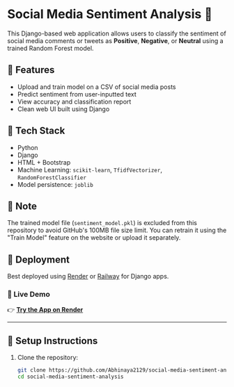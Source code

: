 # Social Media Sentiment Analysis 💬

This Django-based web application allows users to classify the sentiment of social media comments or tweets as **Positive**, **Negative**, or **Neutral** using a trained Random Forest model.

## 🔧 Features

- Upload and train model on a CSV of social media posts
- Predict sentiment from user-inputted text
- View accuracy and classification report
- Clean web UI built using Django

## 🧠 Tech Stack

- Python
- Django
- HTML + Bootstrap
- Machine Learning: `scikit-learn`, `TfidfVectorizer`, `RandomForestClassifier`
- Model persistence: `joblib`

## 🚫 Note
The trained model file (`sentiment_model.pkl`) is excluded from this repository to avoid GitHub's 100MB file size limit. You can retrain it using the "Train Model" feature on the website or upload it separately.

## 🚀 Deployment
Best deployed using [Render](https://render.com) or [Railway](https://railway.app) for Django apps.

### 📡 Live Demo

👉 **[Try the App on Render](https://social-media-sentiment-analysis-uns9.onrender.com)**

---

## 📂 Setup Instructions

1. Clone the repository:
   ```bash
   git clone https://github.com/Abhinaya2129/social-media-sentiment-analysis.git
   cd social-media-sentiment-analysis
